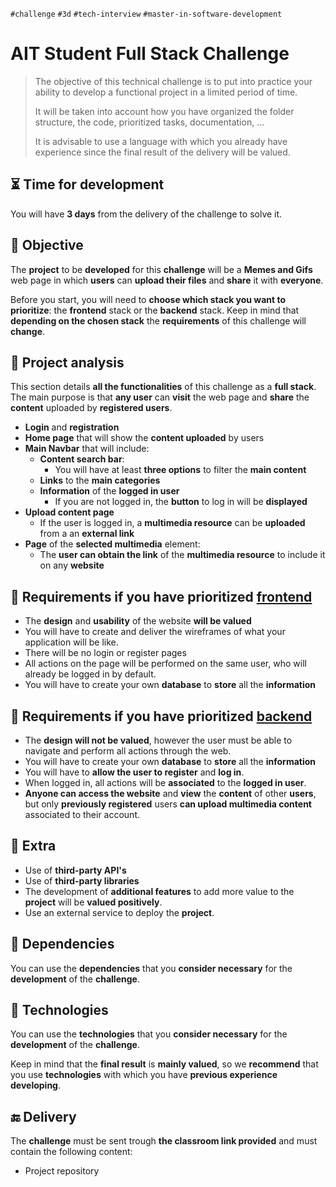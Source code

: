 
`#challenge` `#3d` `#tech-interview` `#master-in-software-development`

# AIT Student Full Stack Challenge <!-- omit in toc -->

> The objective of this technical challenge is to put into practice your ability to develop a functional project in a limited period of time.
>
> It will be taken into account how you have organized the folder structure, the code, prioritized tasks, documentation, ...
>
> It is advisable to use a language with which you already have experience since the final result of the delivery will be valued.

## ⏳ Time for development

You will have **3 days** from the delivery of the challenge to solve it.

## 🎯 Objective

The **project** to be **developed** for this **challenge** will be a **Memes and Gifs** web page in which **users** can **upload their files** and **share** it with **everyone**.

Before you start, you will need to **choose which stack you want to prioritize**: the **frontend** stack or the **backend** stack. Keep in mind that **depending on the chosen stack** the **requirements** of this challenge will **change**.

## 🧱 Project analysis

This section details **all the functionalities** of this challenge as a **full stack**. The main purpose is that **any user** can **visit** the web page and **share** the **content** uploaded by **registered users**.

- **Login** and **registration**
- **Home page** that will show the **content uploaded** by users
- **Main Navbar** that will include:
  - **Content search bar**:
    - You will have at least **three options** to filter the **main content**
  - **Links** to the **main categories**
  - **Information** of the **logged in user**
    - If you are not logged in, the **button** to log in will be **displayed**
- **Upload content page**
  - If the user is logged in, a **multimedia resource** can be **uploaded** from a an **external link**
- **Page** of the **selected multimedia** element:
  - The **user can obtain the link** of the **multimedia resource** to include it on any **website**

## 🎨 Requirements if you have prioritized <ins>frontend</ins>

- The **design** and **usability** of the website **will be valued**
- You will have to create and deliver the wireframes of what your application will be like.
- There will be no login or register pages
- All actions on the page will be performed on the same user, who will already be logged in by default.
- You will have to create your own **database** to **store** all the **information**

## 🔐 Requirements if you have prioritized <ins>backend</ins>

- The **design will not be valued**, however the user must be able to navigate and perform all actions through the web.
- You will have to create your own **database** to **store** all the **information**
- You will have to **allow the user to register** and **log in**.
- When logged in, all actions will be **associated** to the **logged in user**.
- **Anyone can access the website** and **view** the **content** of other **users**, but only **previously registered** users **can upload multimedia content** associated to their account.

## 💯 Extra

- Use of **third-party API's**
- Use of **third-party libraries**
- The development of **additional features** to add more value to the **project** will be **valued positively**.
- Use an external service to deploy the **project**.

## 🧪 Dependencies

You can use the **dependencies** that you **consider necessary** for the **development** of the **challenge**.

## 🔧 Technologies

You can use the **technologies** that you **consider necessary** for the **development** of the **challenge**.

Keep in mind that the **final result** is **mainly valued**, so we **recommend** that you use **technologies** with which you have **previous experience developing**.

## 🔚 Delivery

The **challenge** must be sent trough **the classroom link provided** and must contain the following content:

- Project repository
